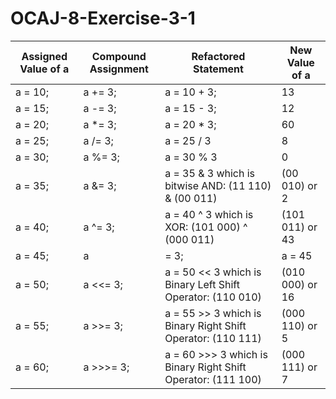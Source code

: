 # OCAJ-8-Exercise-3-1

|Assigned Value of a|Compound Assignment|Refactored Statement|New Value of a|
|---|---|---|---|
|a = 10;|a += 3;|a = 10 + 3;|13|
|a = 15;|a -= 3;|a = 15 - 3;|12|
|a = 20;|a *= 3;|a = 20 * 3;|60|
|a = 25;|a /= 3;|a = 25 / 3|8|
|a = 30;|a %= 3;|a = 30 % 3|0|
|a = 35;|a &= 3;|a = 35 & 3 which is bitwise AND: (11 110) & (00 011)|(00 010) or 2|
|a = 40;|a ^= 3;|a = 40 ^ 3 which is XOR: (101 000) ^ (000 011)|(101 011) or 43|
|a = 45;|a |= 3;|a = 45 | 3 which is bitwise OR: (101 101) ^ (000 011)|(101 111) or 47|
|a = 50;|a <<= 3;|a = 50 << 3 which is Binary Left Shift Operator: (110 010)|(010 000) or 16|
|a = 55;|a >>= 3;|a = 55 >> 3 which is Binary Right Shift Operator: (110 111)|(000 110) or 5|
|a = 60;|a >>>= 3;|a = 60 >>> 3 which is Binary Right Shift Operator: (111 100)|(000 111) or 7|
